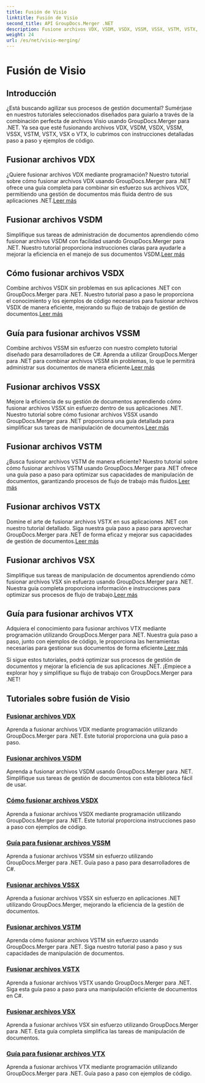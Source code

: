 ```yaml
---
title: Fusión de Visio
linktitle: Fusión de Visio
second_title: API GroupDocs.Merger .NET
description: Fusione archivos VDX, VSDM, VSDX, VSSM, VSSX, VSTM, VSTX, VSX, VTX fácilmente utilizando GroupDocs.Merger para .NET. Tutoriales paso a paso para fusionar documentos sin problemas.
weight: 24
url: /es/net/visio-merging/
---
```


# Fusión de Visio


## Introducción

¿Está buscando agilizar sus procesos de gestión documental? Sumérjase en nuestros tutoriales seleccionados diseñados para guiarlo a través de la combinación perfecta de archivos Visio usando GroupDocs.Merger para .NET. Ya sea que esté fusionando archivos VDX, VSDM, VSDX, VSSM, VSSX, VSTM, VSTX, VSX o VTX, lo cubrimos con instrucciones detalladas paso a paso y ejemplos de código.

## Fusionar archivos VDX

 ¿Quiere fusionar archivos VDX mediante programación? Nuestro tutorial sobre cómo fusionar archivos VDX usando GroupDocs.Merger para .NET ofrece una guía completa para combinar sin esfuerzo sus archivos VDX, permitiendo una gestión de documentos más fluida dentro de sus aplicaciones .NET.[Leer más](./merge-vdx-files/)

## Fusionar archivos VSDM

Simplifique sus tareas de administración de documentos aprendiendo cómo fusionar archivos VSDM con facilidad usando GroupDocs.Merger para .NET. Nuestro tutorial proporciona instrucciones claras para ayudarle a mejorar la eficiencia en el manejo de sus documentos VSDM.[Leer más](./merging-vsdm-files/)

## Cómo fusionar archivos VSDX

 Combine archivos VSDX sin problemas en sus aplicaciones .NET con GroupDocs.Merger para .NET. Nuestro tutorial paso a paso le proporciona el conocimiento y los ejemplos de código necesarios para fusionar archivos VSDX de manera eficiente, mejorando su flujo de trabajo de gestión de documentos.[Leer más](./how-to-merge-vsdx-files/)

## Guía para fusionar archivos VSSM

 Combine archivos VSSM sin esfuerzo con nuestro completo tutorial diseñado para desarrolladores de C#. Aprenda a utilizar GroupDocs.Merger para .NET para combinar archivos VSSM sin problemas, lo que le permitirá administrar sus documentos de manera eficiente.[Leer más](./guide-merging-vssm-files/)

## Fusionar archivos VSSX

Mejore la eficiencia de su gestión de documentos aprendiendo cómo fusionar archivos VSSX sin esfuerzo dentro de sus aplicaciones .NET. Nuestro tutorial sobre cómo fusionar archivos VSSX usando GroupDocs.Merger para .NET proporciona una guía detallada para simplificar sus tareas de manipulación de documentos.[Leer más](./merging-vssx-files/)

## Fusionar archivos VSTM

 ¿Busca fusionar archivos VSTM de manera eficiente? Nuestro tutorial sobre cómo fusionar archivos VSTM usando GroupDocs.Merger para .NET ofrece una guía paso a paso para optimizar sus capacidades de manipulación de documentos, garantizando procesos de flujo de trabajo más fluidos.[Leer más](./merge-vstm-files/)

## Fusionar archivos VSTX

 Domine el arte de fusionar archivos VSTX en sus aplicaciones .NET con nuestro tutorial detallado. Siga nuestra guía paso a paso para aprovechar GroupDocs.Merger para .NET de forma eficaz y mejorar sus capacidades de gestión de documentos.[Leer más](./merging-vstx-files/)

## Fusionar archivos VSX

Simplifique sus tareas de manipulación de documentos aprendiendo cómo fusionar archivos VSX sin esfuerzo usando GroupDocs.Merger para .NET. Nuestra guía completa proporciona información e instrucciones para optimizar sus procesos de flujo de trabajo.[Leer más](./merge-vsx-files/)

## Guía para fusionar archivos VTX

 Adquiera el conocimiento para fusionar archivos VTX mediante programación utilizando GroupDocs.Merger para .NET. Nuestra guía paso a paso, junto con ejemplos de código, le proporciona las herramientas necesarias para gestionar sus documentos de forma eficiente.[Leer más](./guide-merging-vtx-files/)

Si sigue estos tutoriales, podrá optimizar sus procesos de gestión de documentos y mejorar la eficiencia de sus aplicaciones .NET. ¡Empiece a explorar hoy y simplifique su flujo de trabajo con GroupDocs.Merger para .NET!
## Tutoriales sobre fusión de Visio
### [Fusionar archivos VDX](./merge-vdx-files/)
Aprenda a fusionar archivos VDX mediante programación utilizando GroupDocs.Merger para .NET. Este tutorial proporciona una guía paso a paso.
### [Fusionar archivos VSDM](./merging-vsdm-files/)
Aprenda a fusionar archivos VSDM usando GroupDocs.Merger para .NET. Simplifique sus tareas de gestión de documentos con esta biblioteca fácil de usar.
### [Cómo fusionar archivos VSDX](./how-to-merge-vsdx-files/)
Aprenda a fusionar archivos VSDX mediante programación utilizando GroupDocs.Merger para .NET. Este tutorial proporciona instrucciones paso a paso con ejemplos de código.
### [Guía para fusionar archivos VSSM](./guide-merging-vssm-files/)
Aprenda a fusionar archivos VSSM sin esfuerzo utilizando GroupDocs.Merger para .NET. Guía paso a paso para desarrolladores de C#.
### [Fusionar archivos VSSX](./merging-vssx-files/)
Aprenda a fusionar archivos VSSX sin esfuerzo en aplicaciones .NET utilizando GroupDocs.Merger, mejorando la eficiencia de la gestión de documentos.
### [Fusionar archivos VSTM](./merge-vstm-files/)
Aprenda cómo fusionar archivos VSTM sin esfuerzo usando GroupDocs.Merger para .NET. Siga nuestro tutorial paso a paso y sus capacidades de manipulación de documentos.
### [Fusionar archivos VSTX](./merging-vstx-files/)
Aprenda a fusionar archivos VSTX usando GroupDocs.Merger para .NET. Siga esta guía paso a paso para una manipulación eficiente de documentos en C#.
### [Fusionar archivos VSX](./merge-vsx-files/)
Aprenda a fusionar archivos VSX sin esfuerzo utilizando GroupDocs.Merger para .NET. Esta guía completa simplifica las tareas de manipulación de documentos.
### [Guía para fusionar archivos VTX](./guide-merging-vtx-files/)
Aprenda a fusionar archivos VTX mediante programación utilizando GroupDocs.Merger para .NET. Guía paso a paso con ejemplos de código.